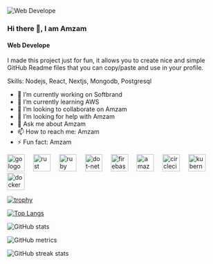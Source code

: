 ![Web Develope](https://media.licdn.com/dms/image/D5616AQHYsWpIGUvJAg/profile-displaybackgroundimage-shrink_350_1400/0/1696675574407?e=1720656000&v=beta&t=HB_N5Eutx5sq4Lf-PslnARf-iFIEhYJtqF4uio_C02s)

### Hi there 👋, I am Amzam
#### Web Develope


I made this project just for fun, it allows you to create nice and simple GitHub Readme files that you can copy/paste and use in your profile.

Skills: Nodejs, React, Nextjs, Mongodb, Postgresql

- 🔭 I’m currently working on Softbrand 
- 🌱 I’m currently learning AWS  
- 👯 I’m looking to collaborate on Amzam 
- 🤔 I’m looking for help with Amzam 
- 💬 Ask me about Amzam 
- 📫 How to reach me: Amzam 
- ⚡ Fun fact: Amzam 


<div align="left">
  <img src="https://cdn.jsdelivr.net/gh/devicons/devicon/icons/go/go-original-wordmark.svg" height="40" alt="go logo"  />
  <img width="12" />
  <img src="https://cdn.jsdelivr.net/gh/devicons/devicon/icons/rust/rust-plain.svg" height="40" alt="rust logo"  />
  <img width="12" />
  <img src="https://cdn.jsdelivr.net/gh/devicons/devicon/icons/ruby/ruby-plain-wordmark.svg" height="40" alt="ruby logo"  />
  <img width="12" />
  <img src="https://cdn.jsdelivr.net/gh/devicons/devicon/icons/dot-net/dot-net-plain-wordmark.svg" height="40" alt="dot-net logo"  />
  <img width="12" />
  <img src="https://cdn.jsdelivr.net/gh/devicons/devicon/icons/firebase/firebase-plain-wordmark.svg" height="40" alt="firebase logo"  />
  <img width="12" />
  <img src="https://cdn.jsdelivr.net/gh/devicons/devicon/icons/amazonwebservices/amazonwebservices-original.svg" height="40" alt="amazonwebservices logo"  />
  <img width="12" />
  <img src="https://cdn.jsdelivr.net/gh/devicons/devicon/icons/circleci/circleci-plain.svg" height="40" alt="circleci logo"  />
  <img width="12" />
  <img src="https://cdn.jsdelivr.net/gh/devicons/devicon/icons/kubernetes/kubernetes-plain.svg" height="40" alt="kubernetes logo"  />
  <img width="12" />
  <img src="https://cdn.jsdelivr.net/gh/devicons/devicon/icons/docker/docker-plain-wordmark.svg" height="40" alt="docker logo"  />
</div>

[![trophy](https://github-profile-trophy.vercel.app/?username=amzamulh)](https://github.com/ryo-ma/github-profile-trophy)

[![Top Langs](https://github-readme-stats.vercel.app/api/top-langs/?username=amzamulh)](https://github.com/anuraghazra/github-readme-stats)

![GitHub stats](https://github-readme-stats.vercel.app/api?username=amzamulh&show_icons=true)  

![GitHub metrics](https://metrics.lecoq.io/amzamulh)  

![GitHub streak stats](https://streak-stats.demolab.com/?user=amzamulh)  


